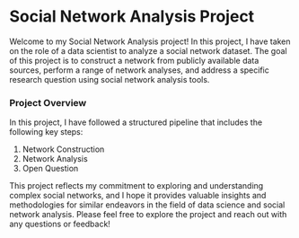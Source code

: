 # Social Network Analysis Project
Welcome to my Social Network Analysis project! In this project, I have taken on the role of a data scientist to analyze a social network dataset. 
The goal of this project is to construct a network from publicly available data sources, perform a range of network analyses, and address a specific research question using social network analysis tools.

### Project Overview
In this project, I have followed a structured pipeline that includes the following key steps:
1. Network Construction
2. Network Analysis
3. Open Question

This project reflects my commitment to exploring and understanding complex social networks, and I hope it provides valuable insights and methodologies for similar endeavors in the field of data science and social network analysis. 
Please feel free to explore the project and reach out with any questions or feedback!
